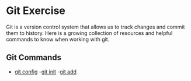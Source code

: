 # Git Exercise
Git is a version control system that allows us to track changes and commit them to history. Here is a growing collection of resources and helpful commands to know when working with git.

## Git Commands
- [git config](./Commands/Config.md)
-[git init](./Commands/Init.md)
-[git add](./Commands/Add.md)